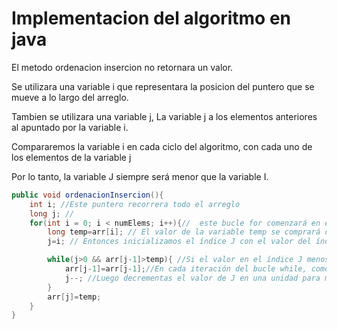 # Implementacion del algoritmo en java

El metodo ordenacion insercion no retornara un valor.

Se utilizara una variable i que representara la posicion del puntero que se mueve a lo largo del arreglo.

Tambien se utilizara una variable j, La variable j a los elementos anteriores al apuntado por la variable i.

Compararemos la variable i en cada ciclo del algoritmo, con cada uno de los elementos de la variable j

Por lo tanto, la variable J siempre será menor que la variable I.

```java
public void ordenacionInsercion(){
    int i; //Este puntero recorrera todo el arreglo
    long j; //
    for(int i = 0; i < numElems; i++){//  este bucle for comenzará en el índice cero y llevará hasta el último elemento del arreglo
        long temp=arr[i]; // El valor de la variable temp se comprará con los valores indicados por la variable J.
        j=i; // Entonces inicializamos el índice J con el valor del índice i

        while(j>0 && arr[j-1]>temp){ //Si el valor en el índice J menos 1 es menor que el valor en la variable temp, entonces no será necesario seguir integrando el bucle while, porque se habrá encontrado la ubicación donde debe estar en el arreglo el valor de la variable temp Igual, si la variable J llega hasta el elemento en el índice cero, ya no habrá más elementos para seguir comparando, porque el índice J menos 1 no existe.
            arr[j-1]=arr[j-1];//En cada iteración del bucle while, como el elemento en la posición J-1, menos uno es mayor que temp, tiene que moverse una posición hacia la derecha a la posición J del arreglo.
            j--; //Luego decrementas el valor de J en una unidad para moverlo a una posición hacia la izquierda. Esto lo hacemos para comparar el siguiente elemento apuntado por la variable J - 1 con el valor
        }
        arr[j]=temp;
    }
}
```
